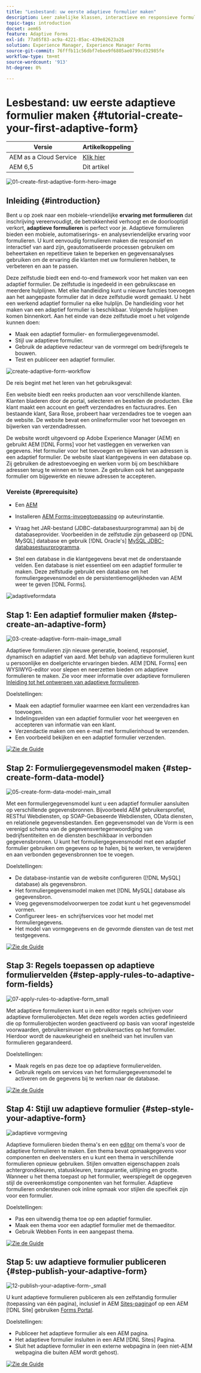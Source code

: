 ```yaml
---
title: "Lesbestand: uw eerste adaptieve formulier maken"
description: Leer zakelijke klassen, interactieve en responsieve formulieren te maken.
topic-tags: introduction
docset: aem65
feature: Adaptive Forms
exl-id: 77a05f83-ac9a-4221-85ac-439e82623a28
solution: Experience Manager, Experience Manager Forms
source-git-commit: 76fffb11c56dbf7ebee9f6805ae0799cd32985fe
workflow-type: tm+mt
source-wordcount: '913'
ht-degree: 0%

---
```


# Lesbestand: uw eerste adaptieve formulier maken {#tutorial-create-your-first-adaptive-form}

| Versie | Artikelkoppeling |
| -------- | ---------------------------- |
| AEM as a Cloud Service | [Klik hier](https://experienceleague.adobe.com/docs/experience-manager-cloud-service/content/forms/adaptive-forms-authoring/authoring-adaptive-forms-foundation-components/create-an-adaptive-form-on-forms-cs/creating-adaptive-form.html) |
| AEM 6,5 | Dit artikel |


![01-create-first-adaptive-form-hero-image](assets/01-create-first-adaptive-form-hero-image.png)

## Inleiding {#introduction}

Bent u op zoek naar een mobiele-vriendelijke **ervaring met formulieren** dat inschrijving vereenvoudigt, de betrokkenheid verhoogt en de doorlooptijd verkort, **adaptieve formulieren** is perfect voor je. Adaptieve formulieren bieden een mobiele, automatiserings- en analysevriendelijke ervaring voor formulieren. U kunt eenvoudig formulieren maken die responsief en interactief van aard zijn, geautomatiseerde processen gebruiken om beheertaken en repetitieve taken te beperken en gegevensanalyses gebruiken om de ervaring die klanten met uw formulieren hebben, te verbeteren en aan te passen.

Deze zelfstudie biedt een end-to-end framework voor het maken van een adaptief formulier. De zelfstudie is ingedeeld in een gebruikscase en meerdere hulplijnen. Met elke handleiding kunt u nieuwe functies toevoegen aan het aangepaste formulier dat in deze zelfstudie wordt gemaakt. U hebt een werkend adaptief formulier na elke hulplijn. De handleiding voor het maken van een adaptief formulier is beschikbaar. Volgende hulplijnen komen binnenkort. Aan het einde van deze zelfstudie moet u het volgende kunnen doen:

* Maak een adaptief formulier- en formuliergegevensmodel.
* Stijl uw adaptieve formulier.
* Gebruik de adaptieve redacteur van de vormregel om bedrijfsregels te bouwen.
* Test en publiceer een adaptief formulier.

![create-adaptive-form-workflow](assets/create-daptive-form-workflow.png)

De reis begint met het leren van het gebruiksgeval:

Een website biedt een reeks producten aan voor verschillende klanten. Klanten bladeren door de portal, selecteren en bestellen de producten. Elke klant maakt een account en geeft verzendadres en factuuradres. Een bestaande klant, Sara Rose, probeert haar verzendadres toe te voegen aan de website. De website bevat een onlineformulier voor het toevoegen en bijwerken van verzendadressen.

De website wordt uitgevoerd op Adobe Experience Manager (AEM) en gebruikt AEM [!DNL Forms] voor het vastleggen en verwerken van gegevens. Het formulier voor het toevoegen en bijwerken van adressen is een adaptief formulier. De website slaat klantgegevens in een database op. Zij gebruiken de adrestoevoeging en werken vorm bij om beschikbare adressen terug te winnen en te tonen. Ze gebruiken ook het aangepaste formulier om bijgewerkte en nieuwe adressen te accepteren.

### Vereiste {#prerequisite}

* Een [AEM](https://experienceleague.adobe.com/docs/experience-manager-65/content/implementing/deploying/deploying/deploy.html#author-and-publish-installs)
* Installeren [AEM Forms-invoegtoepassing](../../forms/using/installing-configuring-aem-forms-osgi.md) op auteurinstantie.
* Vraag het JAR-bestand (JDBC-databasestuurprogramma) aan bij de databaseprovider. Voorbeelden in de zelfstudie zijn gebaseerd op [!DNL MySQL] database en gebruik [!DNL Oracle's] [MySQL JDBC-databasestuurprogramma](https://dev.mysql.com/downloads/connector/j/5.1.html).

* Stel een database in die klantgegevens bevat met de onderstaande velden. Een database is niet essentieel om een adaptief formulier te maken. Deze zelfstudie gebruikt een database om het formuliergegevensmodel en de persistentiemogelijkheden van AEM weer te geven [!DNL Forms].

![adaptiveformdata](assets/adaptiveformdata.png)

## Stap 1: Een adaptief formulier maken {#step-create-an-adaptive-form}

![03-create-adaptive-form-main-image_small](assets/03-create-adaptive-form-main-image_small.png)

Adaptieve formulieren zijn nieuwe generatie, boeiend, responsief, dynamisch en adaptief van aard. Met behulp van adaptieve formulieren kunt u persoonlijke en doelgerichte ervaringen bieden. AEM [!DNL Forms] een WYSIWYG-editor voor slepen en neerzetten bieden om adaptieve formulieren te maken. Zie voor meer informatie over adaptieve formulieren [Inleiding tot het ontwerpen van adaptieve formulieren](../../forms/using/introduction-forms-authoring.md).

Doelstellingen:

* Maak een adaptief formulier waarmee een klant een verzendadres kan toevoegen.
* Indelingsvelden van een adaptief formulier voor het weergeven en accepteren van informatie van een klant.
* Verzendactie maken om een e-mail met formulierinhoud te verzenden.
* Een voorbeeld bekijken en een adaptief formulier verzenden.

[![Zie de Guide](https://helpx.adobe.com/content/dam/help/en/marketing-cloud/how-to/digital-foundation/_jcr_content/main-pars/image_1250343773/see-the-guide-sm.png)](create-adaptive-form.md)

## Stap 2: Formuliergegevensmodel maken {#step-create-form-data-model}

![05-create-form-data-model-main_small](assets/05-create-form-data-model-main_small.png)

Met een formuliergegevensmodel kunt u een adaptief formulier aansluiten op verschillende gegevensbronnen. Bijvoorbeeld AEM gebruikersprofiel, RESTful Webdiensten, op SOAP-Gebaseerde Webdiensten, OData diensten, en relationele gegevensbestanden. Een gegevensmodel van de Vorm is een verenigd schema van de gegevensvertegenwoordiging van bedrijfsentiteiten en de diensten beschikbaar in verbonden gegevensbronnen. U kunt het formuliergegevensmodel met een adaptief formulier gebruiken om gegevens op te halen, bij te werken, te verwijderen en aan verbonden gegevensbronnen toe te voegen.

Doelstellingen:

* De database-instantie van de website configureren ([!DNL MySQL] database) als gegevensbron.
* Het formuliergegevensmodel maken met [!DNL MySQL] database als gegevensbron.
* Voeg gegevensmodelvoorwerpen toe zodat kunt u het gegevensmodel vormen.
* Configureer lees- en schrijfservices voor het model met formuliergegevens.
* Het model van vormgegevens en de gevormde diensten van de test met testgegevens.

[![Zie de Guide](https://helpx.adobe.com/content/dam/help/en/marketing-cloud/how-to/digital-foundation/_jcr_content/main-pars/image_1250343773/see-the-guide-sm.png)](create-form-data-model.md)

## Stap 3: Regels toepassen op adaptieve formuliervelden {#step-apply-rules-to-adaptive-form-fields}

![07-apply-rules-to-adaptive-form_small](assets/07-apply-rules-to-adaptive-form_small.png)

Met adaptieve formulieren kunt u in een editor regels schrijven voor adaptieve formulierobjecten. Met deze regels worden acties gedefinieerd die op formulierobjecten worden geactiveerd op basis van vooraf ingestelde voorwaarden, gebruikersinvoer en gebruikersacties op het formulier. Hierdoor wordt de nauwkeurigheid en snelheid van het invullen van formulieren gegarandeerd.

Doelstellingen:

* Maak regels en pas deze toe op adaptieve formuliervelden.
* Gebruik regels om services van het formuliergegevensmodel te activeren om de gegevens bij te werken naar de database.

[![Zie de Guide](https://helpx.adobe.com/content/dam/help/en/marketing-cloud/how-to/digital-foundation/_jcr_content/main-pars/image_1250343773/see-the-guide-sm.png)](apply-rules-to-adaptive-form-fields.md)

## Stap 4: Stijl uw adaptieve formulier {#step-style-your-adaptive-form}

![adaptieve vormgeving](/help/forms/using/assets/09-style-your-adaptive-form-small.png)

Adaptieve formulieren bieden thema&#39;s en een [editor](../../forms/using/themes.md) om thema&#39;s voor de adaptieve formulieren te maken. Een thema bevat opmaakgegevens voor componenten en deelvensters en u kunt een thema in verschillende formulieren opnieuw gebruiken. Stijlen omvatten eigenschappen zoals achtergrondkleuren, statuskleuren, transparantie, uitlijning en grootte. Wanneer u het thema toepast op het formulier, weerspiegelt de opgegeven stijl de overeenkomstige componenten van het formulier. Adaptieve formulieren ondersteunen ook inline opmaak voor stijlen die specifiek zijn voor een formulier.

Doelstellingen:

* Pas een uitwendig thema toe op een adaptief formulier.
* Maak een thema voor een adaptief formulier met de themaeditor.
* Gebruik Webben Fonts in een aangepast thema.

[![Zie de Guide](https://helpx.adobe.com/content/dam/help/en/marketing-cloud/how-to/digital-foundation/_jcr_content/main-pars/image_1250343773/see-the-guide-sm.png)](style-your-adaptive-form.md)

## Stap 5: uw adaptieve formulier publiceren {#step-publish-your-adaptive-form}

![12-publish-your-adaptive-form-_small](assets/12-publish-your-adaptive-form-_small.png)

U kunt adaptieve formulieren publiceren als een zelfstandig formulier (toepassing van één pagina), inclusief in AEM [Sites-pagina](/help/forms/using/embed-adaptive-form-aem-sites.md)of op een AEM [!DNL Site] gebruiken [Forms Portal](../../forms/using/introduction-publishing-forms.md).

Doelstellingen:

* Publiceer het adaptieve formulier als een AEM pagina.
* Het adaptieve formulier insluiten in een AEM [!DNL Sites] Pagina.
* Sluit het adaptieve formulier in een externe webpagina in (een niet-AEM webpagina die buiten AEM wordt gehost).

[![Zie de Guide](https://helpx.adobe.com/content/dam/help/en/marketing-cloud/how-to/digital-foundation/_jcr_content/main-pars/image_1250343773/see-the-guide-sm.png)](publish-your-adaptive-form.md)
